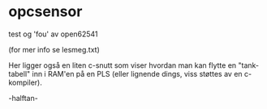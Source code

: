 # opcsensor
test og 'fou' av open62541

(for mer info se lesmeg.txt)

Her ligger også en liten c-snutt som viser hvordan man kan flytte en "tank-tabell" inn i RAM'en på en PLS (eller lignende dings, viss støttes av en c-kompiler).

-halftan-

